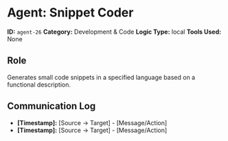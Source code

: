 # Agent: Snippet Coder

**ID:** `agent-26`
**Category:** Development & Code
**Logic Type:** local
**Tools Used:** None

## Role

Generates small code snippets in a specified language based on a functional description.

## Communication Log

*   **[Timestamp]:** [Source -> Target] - [Message/Action]
*   **[Timestamp]:** [Source -> Target] - [Message/Action]
